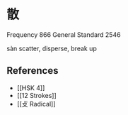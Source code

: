 # 散
Frequency 866
General Standard 2546

sàn
scatter, disperse, break up

## References
- [[HSK 4]]
- [[12 Strokes]]
- [[攴 Radical]]
